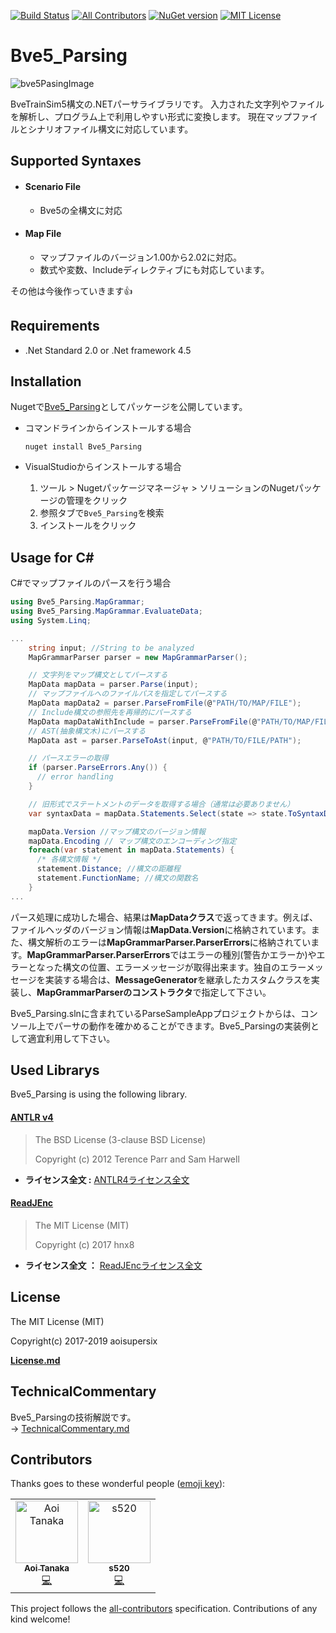 [![Build Status](https://travis-ci.org/aoisupersix/Bve5_Parsing.svg?branch=master)](https://travis-ci.org/aoisupersix/Bve5_Parsing)
[![All Contributors](https://img.shields.io/badge/all_contributors-2-orange.svg?style=flat-square)](#contributors)
[![NuGet version](https://badge.fury.io/nu/Bve5_Parsing.svg)](https://badge.fury.io/nu/Bve5_Parsing)
[![MIT License](http://img.shields.io/badge/license-MIT-blue.svg?style=flat)](/License.md)

Bve5_Parsing
===

![bve5PasingImage](images/bve5Parsing.png)

BveTrainSim5構文の.NETパーサライブラリです。
入力された文字列やファイルを解析し、プログラム上で利用しやすい形式に変換します。
現在マップファイルとシナリオファイル構文に対応しています。

## Supported Syntaxes
- #### Scenario File
    - Bve5の全構文に対応
- #### Map File
    - マップファイルのバージョン1.00から2.02に対応。
    - 数式や変数、Includeディレクティブにも対応しています。

その他は今後作っていきます👍

## Requirements
* .Net Standard 2.0 or .Net framework 4.5

## Installation
Nugetで[Bve5_Parsing](https://www.nuget.org/packages/Bve5_Parsing/)としてパッケージを公開しています。

- コマンドラインからインストールする場合
  ```
  nuget install Bve5_Parsing
  ```

- VisualStudioからインストールする場合
  1. ツール > Nugetパッケージマネージャ > ソリューションのNugetパッケージの管理をクリック
  2. 参照タブで```Bve5_Parsing```を検索
  3. インストールをクリック

## Usage for C\# ##

C#でマップファイルのパースを行う場合 

```csharp
using Bve5_Parsing.MapGrammar;
using Bve5_Parsing.MapGrammar.EvaluateData;
using System.Linq;

...
    string input; //String to be analyzed
    MapGrammarParser parser = new MapGrammarParser();

    // 文字列をマップ構文としてパースする
    MapData mapData = parser.Parse(input);
    // マップファイルへのファイルパスを指定してパースする
    MapData mapData2 = parser.ParseFromFile(@"PATH/TO/MAP/FILE");
    // Include構文の参照先を再帰的にパースする
    MapData mapDataWithInclude = parser.ParseFromFile(@"PATH/TO/MAP/FILE", MapGrammarParserOption.ParseIncludeSyntaxRecursively)
    // AST(抽象構文木)にパースする
    MapData ast = parser.ParseToAst(input, @"PATH/TO/FILE/PATH");

    // パースエラーの取得
    if (parser.ParseErrors.Any()) {
      // error handling
    }

    // 旧形式でステートメントのデータを取得する場合（通常は必要ありません）
    var syntaxData = mapData.Statements.Select(state => state.ToSyntaxData());

    mapData.Version //マップ構文のバージョン情報
    mapData.Encoding // マップ構文のエンコーディング指定
    foreach(var statement in mapData.Statements) {
      /* 各構文情報 */
      statement.Distance; //構文の距離程
      statement.FunctionName; //構文の関数名
    }
...
```

パース処理に成功した場合、結果は**MapDataクラス**で返ってきます。例えば、ファイルヘッダのバージョン情報は**MapData.Version**に格納されています。また、構文解析のエラーは**MapGrammarParser.ParserErrors**に格納されています。**MapGrammarParser.ParserErrors**ではエラーの種別(警告かエラーか)やエラーとなった構文の位置、エラーメッセージが取得出来ます。独自のエラーメッセージを実装する場合は、**MessageGenerator**を継承したカスタムクラスを実装し、**MapGrammarParserのコンストラクタ**で指定して下さい。

Bve5_Parsing.slnに含まれているParseSampleAppプロジェクトからは、コンソール上でパーサの動作を確かめることができます。Bve5_Parsingの実装例として適宜利用して下さい。

## Used Librarys
Bve5_Parsing is using the following library.

#### [ANTLR v4](http://www.antlr.org/index.html)
> The BSD License (3-clause BSD License)
>
> Copyright (c) 2012 Terence Parr and Sam Harwell

* **ライセンス全文 :** [ANTLR4ライセンス全文](/Licenses/ANTLR4.txt)

#### [ReadJEnc](https://github.com/hnx8/ReadJEnc)
> The MIT License (MIT)
>
> Copyright (c) 2017 hnx8

* **ライセンス全文 ：** [ReadJEncライセンス全文](https://github.com/hnx8/ReadJEnc/blob/master/LICENSE)

## License
The MIT License (MIT)

Copyright(c) 2017-2019 aoisupersix

**[License.md](License.md)**

## TechnicalCommentary
Bve5_Parsingの技術解説です。  
-> [TechnicalCommentary.md](TechnicalCommentary.md)

## Contributors

Thanks goes to these wonderful people ([emoji key](https://allcontributors.org/docs/en/emoji-key)):

<!-- ALL-CONTRIBUTORS-LIST:START - Do not remove or modify this section -->
<!-- prettier-ignore -->
<table><tr><td align="center"><a href="https://aoisupersix.tokyo/"><img src="https://avatars0.githubusercontent.com/u/17172912?v=4" width="100px;" alt="Aoi Tanaka"/><br /><sub><b>Aoi Tanaka</b></sub></a><br /><a href="https://github.com/aoisupersix/Bve5_Parsing/commits?author=aoisupersix" title="Code">💻</a></td><td align="center"><a href="https://twitter.com/S520_BVE"><img src="https://avatars3.githubusercontent.com/u/29241703?v=4" width="100px;" alt="s520"/><br /><sub><b>s520</b></sub></a><br /><a href="https://github.com/aoisupersix/Bve5_Parsing/commits?author=s520" title="Code">💻</a></td></tr></table>

<!-- ALL-CONTRIBUTORS-LIST:END -->

This project follows the [all-contributors](https://github.com/all-contributors/all-contributors) specification. Contributions of any kind welcome!